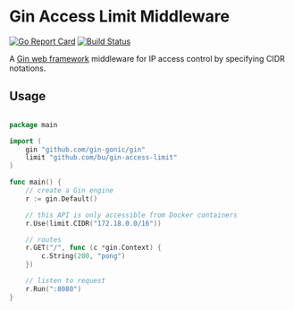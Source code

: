 # Gin Access Limit Middleware

[![Go Report Card](https://goreportcard.com/badge/github.com/bu/gin-access-limit)](https://goreportcard.com/report/github.com/bu/gin-access-limit)
[![Build Status](https://travis-ci.org/bu/gin-access-limit.svg?branch=master)](https://travis-ci.org/bu/gin-access-limit)

A [Gin web framework](https://github.com/gin-gonic/gin) middleware for IP access control by specifying CIDR notations.

## Usage

```go

package main

import (
    gin "github.com/gin-gonic/gin"
    limit "github.com/bu/gin-access-limit"
)

func main() {
    // create a Gin engine
    r := gin.Default()

    // this API is only accessible from Docker containers
    r.Use(limit.CIDR("172.18.0.0/16"))

    // routes
    r.GET("/", func (c *gin.Context) {
        c.String(200, "pong")
    })

    // listen to request
    r.Run(":8080")
}

```
